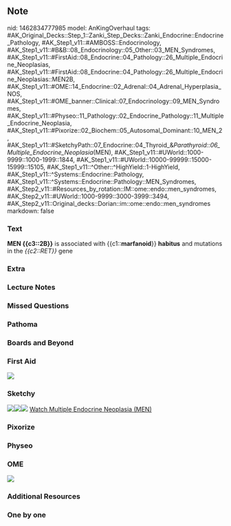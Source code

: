 ## Note
nid: 1462834777985
model: AnKingOverhaul
tags: #AK_Original_Decks::Step_1::Zanki_Step_Decks::Zanki_Endocrine::Endocrine_Pathology, #AK_Step1_v11::#AMBOSS::Endocrinology, #AK_Step1_v11::#B&B::08_Endocrinology::05_Other::03_MEN_Syndromes, #AK_Step1_v11::#FirstAid::08_Endocrine::04_Pathology::26_Multiple_Endocrine_Neoplasias, #AK_Step1_v11::#FirstAid::08_Endocrine::04_Pathology::26_Multiple_Endocrine_Neoplasias::MEN2B, #AK_Step1_v11::#OME::14_Endocrine::02_Adrenal::04_Adrenal_Hyperplasia_NOS, #AK_Step1_v11::#OME_banner::Clinical::07_Endocrinology::09_MEN_Syndromes, #AK_Step1_v11::#Physeo::11_Pathology::02_Endocrine_Pathology::11_Multiple_Endocrine_Neoplasia, #AK_Step1_v11::#Pixorize::02_Biochem::05_Autosomal_Dominant::10_MEN_2, #AK_Step1_v11::#SketchyPath::07_Endocrine::04_Thyroid_&_Parathyroid::06_Multiple_Endocrine_Neoplasia_(MEN), #AK_Step1_v11::#UWorld::1000-9999::1000-1999::1844, #AK_Step1_v11::#UWorld::10000-99999::15000-15999::15105, #AK_Step1_v11::^Other::^HighYield::1-HighYield, #AK_Step1_v11::^Systems::Endocrine::Pathology, #AK_Step1_v11::^Systems::Endocrine::Pathology::MEN_Syndromes, #AK_Step2_v11::#Resources_by_rotation::IM::ome::endo::men_syndromes, #AK_Step2_v11::#UWorld::1000-9999::3000-3999::3494, #AK_Step2_v11::Original_decks::Dorian::im::ome::endo::men_syndromes
markdown: false

### Text
<b>MEN {{c3::2B}}</b> is associated with {{c1::<b>marfanoid</b>}}
<b>habitus</b> and mutations in the <i>{{c2::RET}}</i> gene

### Extra


### Lecture Notes


### Missed Questions


### Pathoma


### Boards and Beyond


### First Aid
<img src="tmpgeSN7l.png">

### Sketchy
<img src="MEN2B%20-%20marfanoid%20habitus_1566160514431.jpg" class=
"resizer"><img src=
"MEN2A,%20MEN2B%20-%20RET%20mutation_1566160514431.jpg" class=
"resizer"><img src="zOverall.png" class="resizer"> <a href=
"https://dashboard.sketchy.com/study/medical/courses/medical-pathophysiology/units/medical-pathophysiology-endocrine/videos/medical-pathophysiology-endocrine-thyroid-and-parathyroid-multiple-endocrine-neoplasia-men?utm_source=anki&utm_medium=partnership&utm_campaign=february_update&utm_content=medical">
Watch Multiple Endocrine Neoplasia (MEN)</a>

### Pixorize


### Physeo


### OME
<div class="ome-widget">
  <a href=
  "https://onlinemeded.org/spa/endocrinology/men-syndromes/acquire?ref=anki">
  <img src="_OME_AnkiFlashcards_Lesson_2.png"></a>
</div>

### Additional Resources


### One by one


